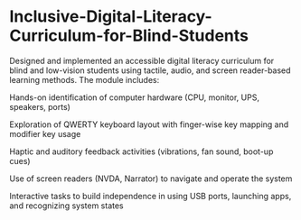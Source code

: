 # Inclusive-Digital-Literacy-Curriculum-for-Blind-Students

Designed and implemented an accessible digital literacy curriculum for blind and low-vision students using tactile, audio, and screen reader-based learning methods. The module includes:

Hands-on identification of computer hardware (CPU, monitor, UPS, speakers, ports)

Exploration of QWERTY keyboard layout with finger-wise key mapping and modifier key usage

Haptic and auditory feedback activities (vibrations, fan sound, boot-up cues)

Use of screen readers (NVDA, Narrator) to navigate and operate the system

Interactive tasks to build independence in using USB ports, launching apps, and recognizing system states
